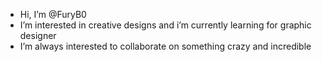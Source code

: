 - Hi, I’m @FuryB0
- I’m interested in creative designs and i’m currently learning for graphic designer
- I’m always interested to collaborate on something crazy and incredible

